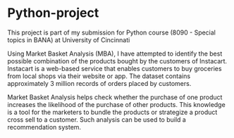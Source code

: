 # Python-project
This project is part of my submission for Python course (8090 - Special topics in BANA) at University of Cincinnati

Using Market Basket Analysis (MBA), I have attempted to identify the best possible combination of the products bought by the customers of Instacart. Instacart is a web-based service that enables customers to buy groceries from local shops via their website or app.
The dataset contains approximately 3 million records of orders placed by customers.

Market Basket Analysis helps check whether the purchase of one product increases the likelihood of the purchase of other products. This knowledge is a tool for the marketers to bundle the products or strategize a product cross sell to a customer. Such analysis can be used to build a recommendation system.
